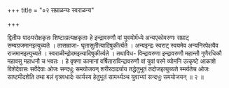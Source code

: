 +++
title = "०२ सम्राळन्यः स्वराळन्य"

+++

द्वितीयः पादःपरोक्षकृतः शिष्टाःप्रत्यक्षकृताः हे इन्द्रावरुणौ वां युवयोर्मध्ये अन्यएकोवरुणः सम्राट् सम्यग्रजमानइत्युच्यते । तासम्राजा- घृतासुतीत्यादिषुकीर्त्यते । अन्यइन्द्रः स्वराट् स्वयमेव अन्यनिरपेक्षयैव राजमानइत्युच्यते । स्वराळीन्द्रोदमइत्यादिषुकीर्त्यते । तथाविध- विन्द्रावरुणा इन्द्रावरुणौ महान्तौ गुणैरधिकौ महावसु महाधनौ च भवतः । हे वृषणा कामानां वर्षिताराविन्द्रावरुणौ वां युवां परमे व्योमनि उत्कृष्टे आकाशे विशेदेवासः सर्वेदेवाः ओजः सन्दधुः समयोजयन् शरीरदार्ढ्याय तद्धेतुभूतं तदोजइत्युच्यते स्मर्यतेच ओजः साष्टमीदशेति तथा बलं वृत्रवधादेः कार्यस्य हेतुभूतं सामर्थ्यञ्च युवाभ्यां सन्दधुः समयोजयन् ॥ २ ॥